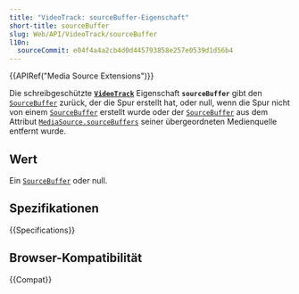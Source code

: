 ```yaml
---
title: "VideoTrack: sourceBuffer-Eigenschaft"
short-title: sourceBuffer
slug: Web/API/VideoTrack/sourceBuffer
l10n:
  sourceCommit: e04f4a4a2cb4d0d445793858e257e0539d1d56b4
---
```


{{APIRef("Media Source Extensions")}}

Die schreibgeschützte **[`VideoTrack`](/de/docs/Web/API/VideoTrack)**
Eigenschaft **`sourceBuffer`** gibt den
[`SourceBuffer`](/de/docs/Web/API/SourceBuffer) zurück, der die Spur erstellt hat, oder null, wenn die Spur nicht von einem [`SourceBuffer`](/de/docs/Web/API/SourceBuffer) erstellt wurde oder der [`SourceBuffer`](/de/docs/Web/API/SourceBuffer) aus dem Attribut [`MediaSource.sourceBuffers`](/de/docs/Web/API/MediaSource/sourceBuffers) seiner übergeordneten Medienquelle entfernt wurde.

## Wert

Ein [`SourceBuffer`](/de/docs/Web/API/SourceBuffer) oder null.

## Spezifikationen

{{Specifications}}

## Browser-Kompatibilität

{{Compat}}
